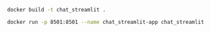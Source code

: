 ```bash
docker build -t chat_streamlit .
```

```bash
docker run -p 8501:8501 --name chat_streamlit-app chat_streamlit

```
